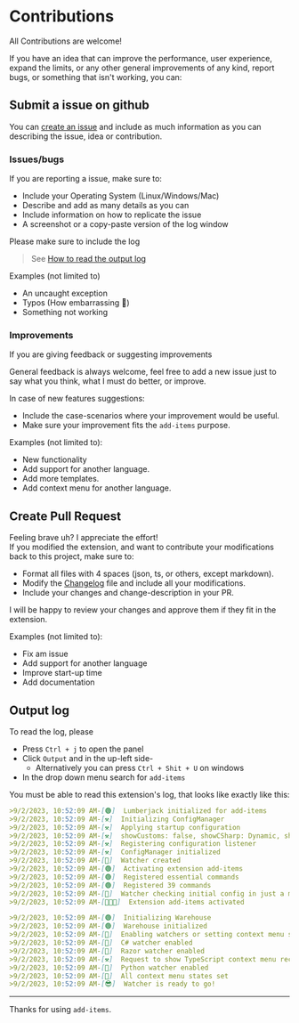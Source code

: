# Contributions

All Contributions are welcome!

If you have an idea that can improve the performance, user experience, expand the limits, or any other general improvements of any kind, report bugs, or something that isn't working, you can:

## Submit a issue on github

You can [create an issue](https://github.com/kineticSnippet/AddItems/issues) and include as much information as you can describing the issue, idea or contribution.

### Issues/bugs

If you are reporting a issue, make sure to:

- Include your Operating System (Linux/Windows/Mac)
- Describe and add as many details as you can
- Include information on how to replicate the issue
- A screenshot or a copy-paste version of the log window

Please make sure to include the log
> See [How to read the output log](#output-log)

Examples (not limited to)

- An uncaught exception
- Typos (How embarrassing 🫠)
- Something not working

### Improvements

If you are giving feedback or suggesting improvements

General feedback is always welcome, feel free to add a new issue just to say what you think, what I must do better, or improve.

In case of new features suggestions:

- Include the case-scenarios where your improvement would be useful.
- Make sure your improvement fits the `add-items` purpose.

Examples (not limited to):

- New functionality
- Add support for another language.
- Add more templates.
- Add context menu for another language.

## Create Pull Request

Feeling brave uh? I appreciate the effort!  
If you modified the extension, and want to contribute your modifications back to this project, make sure to:

- Format all files with 4 spaces (json, ts, or others, except markdown).
- Modify the [Changelog](/CHANGELOG.md) file and include all your modifications.
- Include your changes and change-description in your PR.

I will be happy to review your changes and approve them if they fit in the extension.

Examples (not limited to):

- Fix am issue
- Add support for another language
- Improve start-up time
- Add documentation

## Output log

To read the log, please

- Press `Ctrl + j` to open the panel
- Click `Output` and in the up-left side-
  - Alternatively you can press `Ctrl + Shit + U` on windows
- In the drop down menu search for `add-items`

You must be able to read this extension's log, that looks like exactly like this:

```markdown
>9/2/2023, 10:52:09 AM-[🟢]  Lumberjack initialized for add-items
>9/2/2023, 10:52:09 AM-[⚒️]  Initializing ConfigManager
>9/2/2023, 10:52:09 AM-[⚒️]  Applying startup configuration
>9/2/2023, 10:52:09 AM-[⚒️]  showCustoms: false, showCSharp: Dynamic, showRazor: Dynamic, showTypescript: Dynamic, showPython: Dynamic
>9/2/2023, 10:52:09 AM-[⚒️]  Registering configuration listener
>9/2/2023, 10:52:09 AM-[⚒️]  ConfigManager initialized
>9/2/2023, 10:52:09 AM-[🔎]  Watcher created
>9/2/2023, 10:52:09 AM-[🟢]  Activating extension add-items
>9/2/2023, 10:52:09 AM-[🟢]  Registered essential commands
>9/2/2023, 10:52:09 AM-[🟢]  Registered 39 commands
>9/2/2023, 10:52:09 AM-[🔎]  Watcher checking initial config in just a moment
>9/2/2023, 10:52:09 AM-[🥳🎉🎊]  Extension add-items activated

>9/2/2023, 10:52:09 AM-[🟢]  Initializing Warehouse
>9/2/2023, 10:52:09 AM-[🟢]  Warehouse initialized
>9/2/2023, 10:52:09 AM-[🔎]  Enabling watchers or setting context menu states
>9/2/2023, 10:52:09 AM-[🔎]  C# watcher enabled
>9/2/2023, 10:52:09 AM-[🔎]  Razor watcher enabled
>9/2/2023, 10:52:09 AM-[⚒️]  Request to show TypeScript context menu received 🫡
>9/2/2023, 10:52:09 AM-[🔎]  Python watcher enabled
>9/2/2023, 10:52:09 AM-[🔎]  All context menu states set
>9/2/2023, 10:52:09 AM-[😎]  Watcher is ready to go!
```

---

Thanks for using `add-items`.
